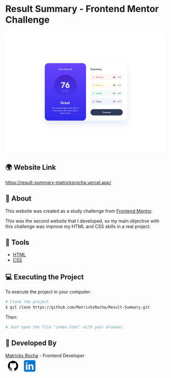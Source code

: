 # Result Summary - Frontend Mentor Challenge

<a href="https://result-summary-matricksrocha.vercel.app/">![Design preview for the Result Summary component coding challenge](./design/desktop-design.jpg)</a>

## 🌍 Website Link

<a href="https://result-summary-matricksrocha.vercel.app/">https://result-summary-matricksrocha.vercel.app/</a>

## 📕 About

This website was created as a study challenge from [Frontend Mentor](https://www.frontendmentor.io).

This was the second website that I developed, so my main objective with this challenge was improve my HTML and CSS skills in a real project.

## 🔨 Tools

- [HTML](https://developer.mozilla.org/en-US/docs/Web/HTML)
- [CSS](https://developer.mozilla.org/en-US/docs/Web/CSS)

## 💻 Executing the Project

To execute the project in your computer:

```bash
# Clone the project
$ git clone https://github.com/MatricksRocha/Result-Summary.git
```

Then:

```bash
# Just open the file "index.html" with your browser.
```

## 📝 Developed By

[Matricks Rocha](https://github.com/MatricksRocha) - Frontend Developer <br>
[![GitHub Icon](./assets/images/Readme%20Icons/icons8-github-48.png)](https://github.com/MatricksRocha)
[![Linkedin Icon](./assets/images/Readme%20Icons/icons8-linkedin-48.png)](https://www.linkedin.com/in/matricks-rocha/)